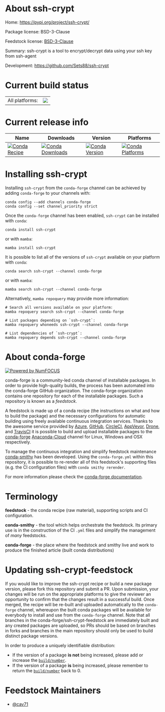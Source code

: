 About ssh-crypt
===============

Home: https://pypi.org/project/ssh-crypt/

Package license: BSD-3-Clause

Feedstock license: [BSD-3-Clause](https://github.com/conda-forge/ssh-crypt-feedstock/blob/main/LICENSE.txt)

Summary: ssh-crypt is a tool to encrypt/decrypt data using your ssh key from ssh-agent

Development: https://github.com/Sets88/ssh-crypt

Current build status
====================


<table><tr><td>All platforms:</td>
    <td>
      <a href="https://dev.azure.com/conda-forge/feedstock-builds/_build/latest?definitionId=18373&branchName=main">
        <img src="https://dev.azure.com/conda-forge/feedstock-builds/_apis/build/status/ssh-crypt-feedstock?branchName=main">
      </a>
    </td>
  </tr>
</table>

Current release info
====================

| Name | Downloads | Version | Platforms |
| --- | --- | --- | --- |
| [![Conda Recipe](https://img.shields.io/badge/recipe-ssh--crypt-green.svg)](https://anaconda.org/conda-forge/ssh-crypt) | [![Conda Downloads](https://img.shields.io/conda/dn/conda-forge/ssh-crypt.svg)](https://anaconda.org/conda-forge/ssh-crypt) | [![Conda Version](https://img.shields.io/conda/vn/conda-forge/ssh-crypt.svg)](https://anaconda.org/conda-forge/ssh-crypt) | [![Conda Platforms](https://img.shields.io/conda/pn/conda-forge/ssh-crypt.svg)](https://anaconda.org/conda-forge/ssh-crypt) |

Installing ssh-crypt
====================

Installing `ssh-crypt` from the `conda-forge` channel can be achieved by adding `conda-forge` to your channels with:

```
conda config --add channels conda-forge
conda config --set channel_priority strict
```

Once the `conda-forge` channel has been enabled, `ssh-crypt` can be installed with `conda`:

```
conda install ssh-crypt
```

or with `mamba`:

```
mamba install ssh-crypt
```

It is possible to list all of the versions of `ssh-crypt` available on your platform with `conda`:

```
conda search ssh-crypt --channel conda-forge
```

or with `mamba`:

```
mamba search ssh-crypt --channel conda-forge
```

Alternatively, `mamba repoquery` may provide more information:

```
# Search all versions available on your platform:
mamba repoquery search ssh-crypt --channel conda-forge

# List packages depending on `ssh-crypt`:
mamba repoquery whoneeds ssh-crypt --channel conda-forge

# List dependencies of `ssh-crypt`:
mamba repoquery depends ssh-crypt --channel conda-forge
```


About conda-forge
=================

[![Powered by
NumFOCUS](https://img.shields.io/badge/powered%20by-NumFOCUS-orange.svg?style=flat&colorA=E1523D&colorB=007D8A)](https://numfocus.org)

conda-forge is a community-led conda channel of installable packages.
In order to provide high-quality builds, the process has been automated into the
conda-forge GitHub organization. The conda-forge organization contains one repository
for each of the installable packages. Such a repository is known as a *feedstock*.

A feedstock is made up of a conda recipe (the instructions on what and how to build
the package) and the necessary configurations for automatic building using freely
available continuous integration services. Thanks to the awesome service provided by
[Azure](https://azure.microsoft.com/en-us/services/devops/), [GitHub](https://github.com/),
[CircleCI](https://circleci.com/), [AppVeyor](https://www.appveyor.com/),
[Drone](https://cloud.drone.io/welcome), and [TravisCI](https://travis-ci.com/)
it is possible to build and upload installable packages to the
[conda-forge](https://anaconda.org/conda-forge) [Anaconda-Cloud](https://anaconda.org/)
channel for Linux, Windows and OSX respectively.

To manage the continuous integration and simplify feedstock maintenance
[conda-smithy](https://github.com/conda-forge/conda-smithy) has been developed.
Using the ``conda-forge.yml`` within this repository, it is possible to re-render all of
this feedstock's supporting files (e.g. the CI configuration files) with ``conda smithy rerender``.

For more information please check the [conda-forge documentation](https://conda-forge.org/docs/).

Terminology
===========

**feedstock** - the conda recipe (raw material), supporting scripts and CI configuration.

**conda-smithy** - the tool which helps orchestrate the feedstock.
                   Its primary use is in the construction of the CI ``.yml`` files
                   and simplify the management of *many* feedstocks.

**conda-forge** - the place where the feedstock and smithy live and work to
                  produce the finished article (built conda distributions)


Updating ssh-crypt-feedstock
============================

If you would like to improve the ssh-crypt recipe or build a new
package version, please fork this repository and submit a PR. Upon submission,
your changes will be run on the appropriate platforms to give the reviewer an
opportunity to confirm that the changes result in a successful build. Once
merged, the recipe will be re-built and uploaded automatically to the
`conda-forge` channel, whereupon the built conda packages will be available for
everybody to install and use from the `conda-forge` channel.
Note that all branches in the conda-forge/ssh-crypt-feedstock are
immediately built and any created packages are uploaded, so PRs should be based
on branches in forks and branches in the main repository should only be used to
build distinct package versions.

In order to produce a uniquely identifiable distribution:
 * If the version of a package **is not** being increased, please add or increase
   the [``build/number``](https://docs.conda.io/projects/conda-build/en/latest/resources/define-metadata.html#build-number-and-string).
 * If the version of a package **is** being increased, please remember to return
   the [``build/number``](https://docs.conda.io/projects/conda-build/en/latest/resources/define-metadata.html#build-number-and-string)
   back to 0.

Feedstock Maintainers
=====================

* [@cav71](https://github.com/cav71/)

